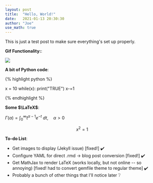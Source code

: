 ```yaml
---
layout: post
title:  "Hello, World!"
date:   2021-01-13 20:30:30
author: "Joe"
use_math: true
---
```


This is just a test post to make sure everything's set up properly.

**Gif Functionality:**:

![](https://media.giphy.com/media/bAplZhiLAsNnG/source.gif)

**A bit of Python code**:

{% highlight python %}

x = 10
while(x):
    print("TRUE")
    x-=1

{% endhighlight %}

**Some $\LaTeX$**:

$\Gamma(\alpha) = \int_0^\infty t^{\alpha-1}e^{-t} \ dt, \quad \alpha > 0$

$$x^2=1$$

**To-do List**:

- Get images to display (Jekyll issue) [fixed!] ✔️
- Configure YAML for direct .rmd -> blog post conversion [fixed!] ✔️
- Get MathJax to render LaTeX (works locally, but not online -- so annoying)
  [fixed! had to convert gemfile theme to regular theme] ✔️
- Probably a bunch of other things that I'll notice later ❔
